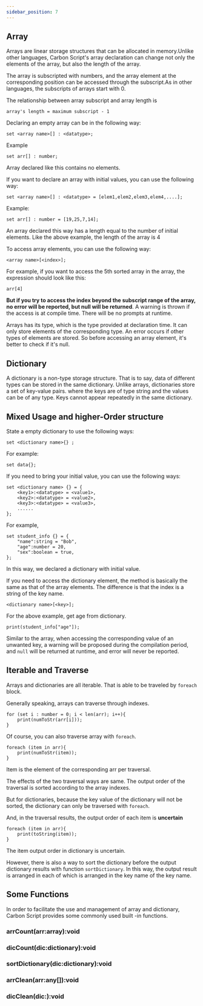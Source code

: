 ```yaml
---
sidebar_position: 7
---
```


## Array

Arrays are linear storage structures that can be allocated in memory.Unlike other languages, Carbon Script's array declaration can change not only the elements of the array, but also the length of the array.

The array is subscripted with numbers, and the array element at the corresponding position can be accessed through the subscript.As in other languages, the subscripts of arrays start with 0.

The relationship between array subscript and array length is
```
array's length = maximum subscript - 1
```

Declaring an empty array can be in the following way:

```
set <array name>[] : <datatype>;
```

Example

```
set arr[] : number;
```

Array declared like this contains no elements.

If you want to declare an array with initial values, you can use the following way:

```
set <array name>[] : <datatype> = [elem1,elem2,elem3,elem4,....];
```

Example:
```
set arr[] : number = [19,25,7,14];
```

An array declared this way has a length equal to the number of initial elements. Like the above example, the length of the array is 4

To access array elements, you can use the following way:

```
<array name>[<index>];
```

For example, if you want to access the 5th sorted array in the array, the expression should look like this:
```
arr[4]
```

**But if you try to access the index beyond the subscript range of the array, no error will be reported, but null will be returned**. A warning is thrown if the access is at compile time. There will be no prompts at runtime.

Arrays has its type, which is the type provided at declaration time. It can only store elements of the corresponding type. An error occurs if other types of elements are stored. So before accessing an array element, it's better to check if it's null.

## Dictionary

A dictionary is a non-type storage structure. That is to say, data of different types can be stored in the same dictionary. Unlike arrays, dictionaries store a set of key-value pairs. where the keys are of type string and the values can be of any type. Keys cannot appear repeatedly in the same dictionary.



## Mixed Usage and higher-Order structure

State a empty dictionary to use the following ways:

```
set <dictionary name>{} ;
```
For example:

```
set data{};
```

If you need to bring your initial value, you can use the following ways:

```
set <dictionary name> {} = {
    <key1>:<datatype> = <value1>,
    <key2>:<datatype> = <value2>,
    <key3>:<datatype> = <value3>,
    ......
};
```

For example,

```
set student_info {} = {
    "name":string = "Bob",
    "age":number = 20,
    "sex":boolean = true,
};
```

In this way, we declared a dictionary with initial value.

If you need to access the dictionary element, the method is basically the same as that of the array elements. The difference is that the index is a string of the key name.

```
<dictionary name>[<key>];
```

For the above example, get age from dictionary.

```
print(student_info["age"]);
```

Similar to the array, when accessing the corresponding value of an unwanted key, a warning will be proposed during the compilation period, and `null` will be returned at runtime, and error will never be reported.


## Iterable and Traverse

Arrays and dictionaries are all iterable. That is able to be traveled by `foreach` block.

Generally speaking, arrays can traverse through indexes.

```
for (set i : number = 0; i < len(arr); i++){
    print(numToStr(arr[i]));
}
```

Of course, you can also traverse array with `foreach`.

```
foreach (item in arr){
    print(numToStr(item));
}
```

Item is the element of the corresponding arr per traversal.

The effects of the two traversal ways are same. The output order of the traversal is sorted according to the array indexes.

But for dictionaries, because the key value of the dictionary will not be sorted, the dictionary can only be traversed with `foreach`.

And, in the traversal results, the output order of each item is **uncertain**

```
foreach (item in arr){
    print(toString(item));
}
```

The item output order in dictionary is uncertain.

However, there is also a way to sort the dictionary before the output dictionary results with function `sortDictionary`. In this way, the output result is arranged in each of which is arranged in the key name of the key name.

## Some Functions

In order to facilitate the use and management of array and dictionary, Carbon Script provides some commonly used built -in functions.

### arrCount(arr:array):void

### dicCount(dic:dictionary):void

### sortDictionary(dic:dictionary):void

### arrClean(arr:any[]):void

### dicClean(dic:):void